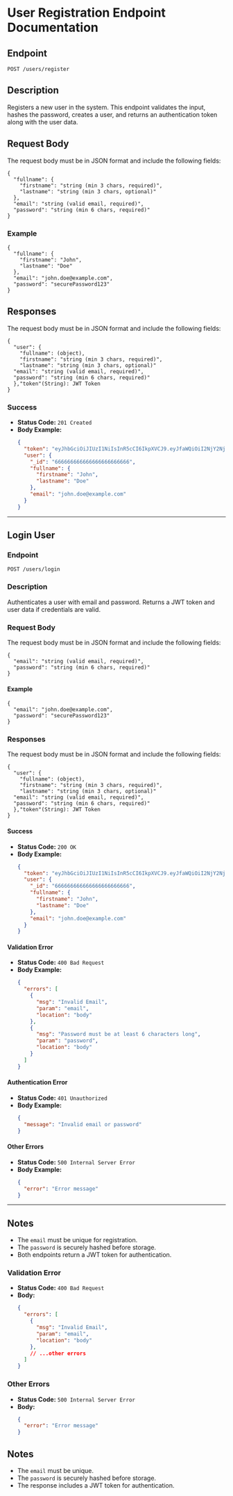 # User Registration Endpoint Documentation

## Endpoint

`POST /users/register`

## Description
Registers a new user in the system. This endpoint validates the input, hashes the password, creates a user, and returns an authentication token along with the user data.

## Request Body
The request body must be in JSON format and include the following fields:

```
{
  "fullname": {
    "firstname": "string (min 3 chars, required)",
    "lastname": "string (min 3 chars, optional)"
  },
  "email": "string (valid email, required)",
  "password": "string (min 6 chars, required)"
}
```

### Example
```
{
  "fullname": {
    "firstname": "John",
    "lastname": "Doe"
  },
  "email": "john.doe@example.com",
  "password": "securePassword123"
}
```

## Responses
The request body must be in JSON format and include the following fields:

```
{
  "user": {
    "fullname": (object),
    "firstname": "string (min 3 chars, required)",
    "lastname": "string (min 3 chars, optional)"
  "email": "string (valid email, required)",
  "password": "string (min 6 chars, required)"
  },"token"(String): JWT Token
}
```

### Success
- **Status Code:** `201 Created`
- **Body Example:**
  ```json
  {
    "token": "eyJhbGciOiJIUzI1NiIsInR5cCI6IkpXVCJ9.eyJfaWQiOiI2NjY2NjY2NjY2NjY2NjY2NjY2NiIsImlhdCI6MTY5OTk5OTk5OX0.abc123def456ghi789jkl012mno345pqr678stu901vwx234yz567",
    "user": {
      "_id": "666666666666666666666666",
      "fullname": {
        "firstname": "John",
        "lastname": "Doe"
      },
      "email": "john.doe@example.com"
    }
  }
  ```

---

## Login User
### Endpoint
`POST /users/login`

### Description
Authenticates a user with email and password. Returns a JWT token and user data if credentials are valid.

### Request Body
The request body must be in JSON format and include the following fields:

```
{
  "email": "string (valid email, required)",
  "password": "string (min 6 chars, required)"
}
```

#### Example
```
{
  "email": "john.doe@example.com",
  "password": "securePassword123"
}
```

### Responses
The request body must be in JSON format and include the following fields:

```
{
  "user": {
    "fullname": (object),
    "firstname": "string (min 3 chars, required)",
    "lastname": "string (min 3 chars, optional)"
  "email": "string (valid email, required)",
  "password": "string (min 6 chars, required)"
  },"token"(String): JWT Token
}
```

#### Success
- **Status Code:** `200 OK`
- **Body Example:**
  ```json
  {
    "token": "eyJhbGciOiJIUzI1NiIsInR5cCI6IkpXVCJ9.eyJfaWQiOiI2NjY2NjY2NjY2NjY2NjY2NjY2NiIsImlhdCI6MTY5OTk5OTk5OX0.abc123def456ghi789jkl012mno345pqr678stu901vwx234yz567",
    "user": {
      "_id": "666666666666666666666666",
      "fullname": {
        "firstname": "John",
        "lastname": "Doe"
      },
      "email": "john.doe@example.com"
    }
  }
  ```

#### Validation Error
- **Status Code:** `400 Bad Request`
- **Body Example:**
  ```json
  {
    "errors": [
      {
        "msg": "Invalid Email",
        "param": "email",
        "location": "body"
      },
      {
        "msg": "Password must be at least 6 characters long",
        "param": "password",
        "location": "body"
      }
    ]
  }
  ```

#### Authentication Error
- **Status Code:** `401 Unauthorized`
- **Body Example:**
  ```json
  {
    "message": "Invalid email or password"
  }
  ```

#### Other Errors
- **Status Code:** `500 Internal Server Error`
- **Body Example:**
  ```json
  {
    "error": "Error message"
  }
  ```

---

## Notes
- The `email` must be unique for registration.
- The `password` is securely hashed before storage.
- Both endpoints return a JWT token for authentication.

### Validation Error
- **Status Code:** `400 Bad Request`
- **Body:**
  ```json
  {
    "errors": [
      {
        "msg": "Invalid Email",
        "param": "email",
        "location": "body"
      },
      // ...other errors
    ]
  }
  ```

### Other Errors
- **Status Code:** `500 Internal Server Error`
- **Body:**
  ```json
  {
    "error": "Error message"
  }
  ```

## Notes
- The `email` must be unique.
- The `password` is securely hashed before storage.
- The response includes a JWT token for authentication.
